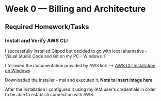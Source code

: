 # Week 0 — Billing and Architecture

## Required Homework/Tasks ##
### Install and Verify AWS CLI

I successfully installed Gitpod but decided to go with local alternative - Visual Studio Code and Git on my PC - Windows 11

I followed the documentation provided by AWS link --> [AWS CLI Installation on WIndows]("https://docs.aws.amazon.com/cli/latest/userguide/getting-started-install.html")

Downloaded the installer - msi and executed it.
**Note to insert image here**

After the installation I configured it using my IAM user's credentials in order to be able to establish connection with AWS.
